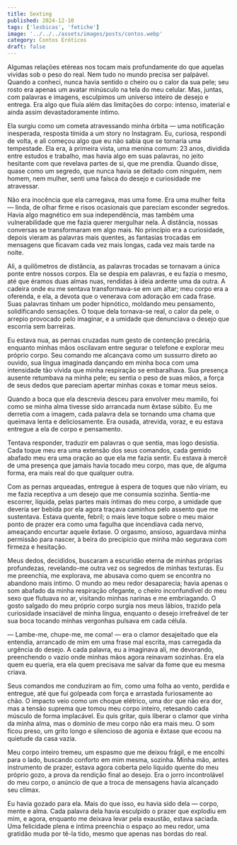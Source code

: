 ```yaml
---
title: Sexting
published: 2024-12-10
tags: ['lesbicas', 'fetiche']
image: '../../../assets/images/posts/contos.webp'
category: Contos Eróticos
draft: false
---
```

Algumas relações etéreas nos tocam mais profundamente do que aquelas vividas sob o peso do real. Nem tudo no mundo precisa ser palpável. Quando a conheci, nunca havia sentido o cheiro ou o calor da sua pele; seu rosto era apenas um avatar minúsculo na tela do meu celular. Mas, juntas, com palavras e imagens, esculpimos um universo inteiro de desejo e entrega. Era algo que fluía além das limitações do corpo: intenso, imaterial e ainda assim devastadoramente íntimo.

Ela surgiu como um cometa atravessando minha órbita — uma notificação inesperada, resposta tímida a um story no Instagram. Eu, curiosa, respondi de volta, e ali começou algo que eu não sabia que se tornaria uma tempestade. Ela era, à primeira vista, uma menina comum: 23 anos, dividida entre estudos e trabalho, mas havia algo em suas palavras, no jeito hesitante com que revelava partes de si, que me prendia. Quando disse, quase como um segredo, que nunca havia se deitado com ninguém, nem homem, nem mulher, senti uma faísca do desejo e curiosidade me atravessar.

Não era inocência que ela carregava, mas uma fome. Era uma mulher feita — linda, de olhar firme e risos ocasionais que pareciam esconder segredos. Havia algo magnético em sua independência, mas também uma vulnerabilidade que me fazia querer mergulhar nela. À distância, nossas conversas se transformaram em algo mais. No princípio era a curiosidade, depois vieram as palavras mais quentes, as fantasias trocadas em mensagens que ficavam cada vez mais longas, cada vez mais tarde na noite.

Ali, a quilômetros de distância, as palavras trocadas se tornavam a única ponte entre nossos corpos. Ela se despia em palavras, e eu fazia o mesmo, até que éramos duas almas nuas, rendidas à ideia ardente uma da outra. A cadeira onde eu me sentava transformava-se em um altar; meu corpo era a oferenda, e ela, a devota que o venerava com adoração em cada frase. Suas palavras tinham um poder hipnótico, moldando meu pensamento, solidificando sensações. O toque dela tornava-se real, o calor da pele, o arrepio provocado pelo imaginar, e a umidade que denunciava o desejo que escorria sem barreiras.

Eu estava nua, as pernas cruzadas num gesto de contenção precária, enquanto minhas mãos oscilavam entre segurar o telefone e explorar meu próprio corpo. Seu comando me alcançava como um sussurro direto ao ouvido, sua língua imaginada dançando em minha boca com uma intensidade tão vívida que minha respiração se embaralhava. Sua presença ausente retumbava na minha pele; eu sentia o peso de suas mãos, a força de seus dedos que pareciam apertar minhas coxas e tomar meus seios.

Quando a boca que ela descrevia desceu para envolver meu mamilo, foi como se minha alma tivesse sido arrancada num êxtase súbito. Eu me derretia com a imagem, cada palavra dela se tornando uma chama que queimava lenta e deliciosamente. Era ousada, atrevida, voraz, e eu estava entregue a ela de corpo e pensamento.

Tentava responder, traduzir em palavras o que sentia, mas logo desistia. Cada toque meu era uma extensão dos seus comandos, cada gemido abafado meu era uma oração ao que ela me fazia sentir. Eu estava à mercê de uma presença que jamais havia tocado meu corpo, mas que, de alguma forma, era mais real do que qualquer outra.

Com as pernas arqueadas, entregue à espera de toques que não viriam, eu me fazia receptiva a um desejo que me consumia sozinha. Sentia-me escorrer, líquida, pelas partes mais íntimas do meu corpo, a umidade que deveria ser bebida por ela agora traçava caminhos pelo assento que me sustentava. Estava quente, febril; o mais leve toque sobre o meu maior ponto de prazer era como uma fagulha que incendiava cada nervo, ameaçando encurtar aquele êxtase. O orgasmo, ansioso, aguardava minha permissão para nascer, à beira do precipício que minha mão segurava com firmeza e hesitação.

Meus dedos, decididos, buscaram a escuridão eterna de minhas próprias profundezas, revelando-me outra vez os segredos de minhas texturas. Eu me preenchia, me explorava, me abusava como quem se encontra no abandono mais íntimo. O mundo ao meu redor desaparecia; havia apenas o som abafado da minha respiração ofegante, o cheiro inconfundível do meu sexo que flutuava no ar, visitando minhas narinas e me embriagando. O gosto salgado do meu próprio corpo surgia nos meus lábios, trazido pela curiosidade insaciável de minha língua, enquanto o desejo irrefreável de ter sua boca tocando minhas vergonhas pulsava em cada célula.

— Lambe-me, chupe-me, me coma! — era o clamor desajeitado que ela entendia, arrancado de mim em uma frase mal escrita, mas carregada da urgência do desejo. A cada palavra, eu a imaginava ali, me devorando, preenchendo o vazio onde minhas mãos agora reinavam sozinhas. Era ela quem eu queria, era ela quem precisava me salvar da fome que eu mesma criava.

Seus comandos me conduziram ao fim, como uma folha ao vento, perdida e entregue, até que fui golpeada com força e arrastada furiosamente ao chão. O impacto veio como um choque elétrico, uma dor que não era dor, mas a tensão suprema que tomou meu corpo inteiro, retesando cada músculo de forma implacável. Eu quis gritar, quis liberar o clamor que vinha da minha alma, mas o domínio de meu corpo não era mais meu. O som ficou preso, um grito longo e silencioso de agonia e êxtase que ecoou na quietude da casa vazia.

Meu corpo inteiro tremeu, um espasmo que me deixou frágil, e me encolhi para o lado, buscando conforto em mim mesma, sozinha. Minha mão, antes instrumento de prazer, estava agora coberta pelo líquido quente do meu próprio gozo, a prova da rendição final ao desejo. Era o jorro incontrolável do meu corpo, o anúncio de que a troca de mensagens havia alcançado seu clímax.

Eu havia gozado para ela. Mais do que isso, eu havia sido dela — corpo, mente e alma. Cada palavra dela havia esculpido o prazer que explodiu em mim, e agora, enquanto me deixava levar pela exaustão, estava saciada. Uma felicidade plena e íntima preenchia o espaço ao meu redor, uma gratidão muda por tê-la tido, mesmo que apenas nas bordas do real.
